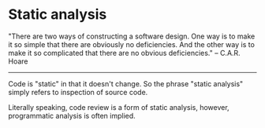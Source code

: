 # Static analysis

"There are two ways of constructing a software design. One way is to make it so simple that there are obviously no deficiencies. And the other way is to make it so complicated that there are no obvious deficiencies." – C.A.R. Hoare

---

Code is "static" in that it doesn't change. So the phrase "static analysis" simply refers to inspection of source code.

Literally speaking, code review is a form of static analysis, however, programmatic analysis is often implied.